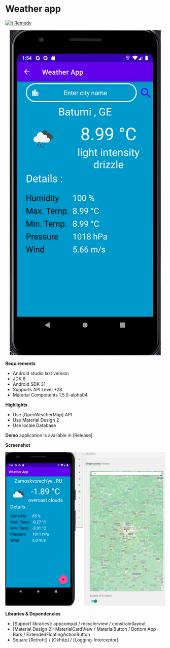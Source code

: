 # Weather app

[![It Remedy]()](https://itremedy.pro)

<p align="center"><img src="assets/Weather-App-City.png" /></p>

**Requirements**
- Android studio last version
- JDK 8
- Android SDK 31
- Supports API Level +28
- Material Components 1.5.0-alpha04

**Highlights**
- Use [OpenWeatherMap] API
- Use Material Design 2
- Use locale Database

**Demo** application is available in [Release]

**Screenshot**

<p align="center"><img src="assets/Weather-App-GPS.png" /></p>

**Libraries & Dependencies**
- [Support libraries]: appcompat / recyclerview / constraintlayout
- [Material Design 2]: MaterialCardView / MaterialButton / Bottom App Bars / ExtendedFloatingActionButton
- Square [Retrofit] / [Okhttp] / [Logging-Interceptor]

